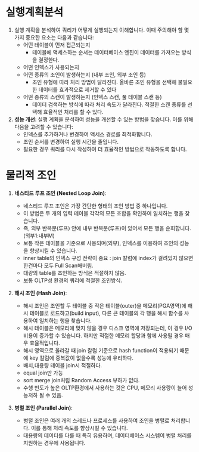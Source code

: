 # 실행계획분석
1. 실행 계획을 분석하여 쿼리가 어떻게 실행되는지 이해합니다. 이때 주의해야 할 몇 가지 중요한 요소는 다음과 같습니다:
    - 어떤 테이블이 먼저 접근되는지
        - 테이블에 액세스하는 순서는 데이터베이스 엔진이 데이터를 가져오는 방식을 결정한다.
    - 어떤 인덱스가 사용되는지
    - 어떤 종류의 조인이 발생하는지 (내부 조인, 외부 조인 등)
        - 조인 유형에 따라 처리 방법이 달라진다. 올바른 조인 유형을 선택해 불필요한 데이터를 효과적으로 제거할 수 있다
    - 어떤 종류의 스캔이 발생하는지 (인덱스 스캔, 풀 테이블 스캔 등)
        - 데이터 검색하는 방식에 따라 처리 속도가 달라진다. 적절한 스캔 종류를 선택해 효율적인 처리를 할 수 있다.
2. **성능 개선**: 실행 계획을 분석하여 성능을 개선할 수 있는 방법을 찾습니다. 이를 위해 다음을 고려할 수 있습니다:
    - 인덱스를 추가하거나 변경하여 액세스 경로를 최적화합니다.
    - 조인 순서를 변경하여 실행 시간을 줄입니다.
    - 필요한 경우 쿼리를 다시 작성하여 더 효율적인 방법으로 작동하도록 합니다.

# 물리적 조인
1. **네스티드 루프 조인 (Nested Loop Join)**:
    - 네스티드 루프 조인은 가장 간단한 형태의 조인 방법 중 하나입니다. 
    - 이 방법은 두 개의 입력 테이블 각각의 모든 조합을 확인하여 일치하는 행을 찾습니다.
    - 즉, 외부 반복문(루프) 안에 내부 반복문(루프)이 있어서 모든 행을 순회합니다.(외부1:내부M)
    - 보통 작은 테이블을 기준으로 사용되며(외부), 인덱스를 이용하여 조인의 성능을 향상시킬 수 있습니다.
    - inner table의 인덱스 구성 전략이 중요 : join 칼럼에 index가 걸려있지 않으면 한건마다 모두 Full Scan해버림.
    - 대량의 table를 조인하는 방식은 적절하지 않음.
    - 보통 OLTP성 환경의 쿼리에 적절한 조인방식.



1. **해시 조인 (Hash Join)**:
    - 해시 조인은 조인할 두 테이블 중 작은 테이블(outer)을 메모리(PGA영역)에 해시 테이블로 로드하고(build input), 다른 큰 테이블의 각 행을 해시 함수를 사용하여 일치하는 행을 찾습니다.
    - 해시 테이블은 메모리에 맞지 않을 경우 디스크 영역에 저장되는데, 이 경우 I/O 비용이 증가할 수 있습니다. 하지만 적절한 메모리 할당과 함께 사용될 경우 매우 효율적입니다.
    - 해시 영역으로 올라갈 때 join 칼럼 기준으로 hash function이 적용되기 때문에 key 칼럼에 중복값이 없을수록 성능에 유리하다.
    - 배치,대용량 테이블 join시 적절하다.
    - equal join만 가능
    - sort merge join처럼 Random Access 부하가 없다.
    - 수행 빈도가 높은 OLTP환경에서 사용하는 것은 CPU, 메모리 사용량이 늘어 성능저하 될 수 있음.
2. **병렬 조인 (Parallel Join)**:
    - 병렬 조인은 여러 개의 스레드나 프로세스를 사용하여 조인을 병렬로 처리합니다. 이를 통해 처리 속도를 향상시킬 수 있습니다.
    - 대용량의 데이터를 다룰 때 특히 유용하며, 데이터베이스 시스템이 병렬 처리를 지원하는 경우에 사용됩니다.